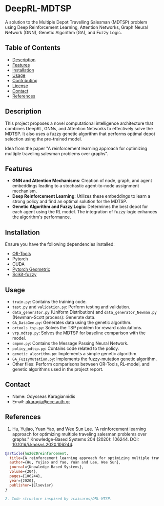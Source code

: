 # DeepRL-MDTSP

A solution to the Multiple Depot Travelling Salesman (MDTSP) problem using Deep Reinforcement Learning, Attention Networks, Graph Neural Network (GNN), Genetic Algorithm (GA), and Fuzzy Logic.

## Table of Contents
- [Description](#description)
- [Features](#features)
- [Installation](#installation)
- [Usage](#usage)
- [Contributing](#contributing)
- [License](#license)
- [Contact](#contact)
- [References](#references)

## Description
This project proposes a novel computational intelligence architecture that combines DeepRL, GNNs, and Attention Networks to effectively solve the MDTSP. It also uses a fuzzy genetic algorithm that performs optimal depot selection using the pre-trained model.

Idea from the paper "A reinforcement learning approach for optimizing multiple traveling salesman problems over graphs".

## Features
- **GNN and Attention Mechanisms**: Creation of node, graph, and agent embeddings leading to a stochastic agent-to-node assignment mechanism.
- **Deep Reinforcement Learning**: Utilizes these embeddings to learn a strong policy and find an optimal solution for the MDTSP.
- **Genetic Algorithm and Fuzzy Logic**: Determines the best depot for each agent using the RL model. The integration of fuzzy logic enhances the algorithm's performance.

## Installation
Ensure you have the following dependencies installed:

- [OR-Tools](https://developers.google.com/optimization/install/python)
- Pytorch
- CUDA
- [Pytorch Geometric](https://github.com/pyg-team/pytorch_geometric)
- [Scikit-fuzzy](https://github.com/scikit-fuzzy/scikit-fuzzy)

## Usage
- `train.py`: Contains the training code.
- `test.py` and `validation.py`: Perform testing and validation.
- `data_generator.py` (Uniform Distribution) and `data_generator_Newman.py` (Newman-Scott process): Generate data.
- `GA_DataGen.py`: Generates data using the genetic algorithm.
- `ortools_tsp.py`: Solves the TSP problem for reward calculations.
- `vrp.mdtsp.py`: Solves the MDTSP for baseline comparison with the model.
- `cmpnn.py`: Contains the Message Passing Neural Network.
- `policy_mdtsp.py`: Contains code related to the policy.
- `genetic_algorithm.py`: Implements a simple genetic algorithm.
- `GA_FuzzyMutation.py`: Implements the fuzzy-mutation genetic algorithm.
- Other files: Perform comparisons between OR-Tools, RL-model, and genetic algorithms used in the project report.


## Contact
- Name: Odysseas Karagiannidis
- Email: okaragia@ece.auth.gr

## References
1. Hu, Yujiao, Yuan Yao, and Wee Sun Lee. "A reinforcement learning approach for optimizing multiple traveling salesman problems over graphs." Knowledge-Based Systems 204 (2020): 106244. DOI: [10.1016/j.knosys.2020.106244](https://doi.org/10.1016/j.knosys.2020.106244).

```bibtex
@article{hu2020reinforcement,
  title={A reinforcement learning approach for optimizing multiple traveling salesman problems over graphs},
  author={Hu, Yujiao and Yao, Yuan and Lee, Wee Sun},
  journal={Knowledge-Based Systems},
  volume={204},
  pages={106244},
  year={2020},
  publisher={Elsevier}
}

2. Code structure inspired by zcaicaros/DRL-MTSP.




